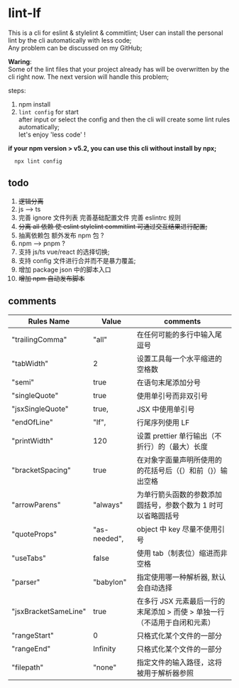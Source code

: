 # lint-lf

This is a cli for eslint & stylelint & commitlint;
User can install the personal lint by the cli automatically with less code;  
Any problem can be discussed on my GitHub;

**Waring**:  
Some of the lint files that your project already has will be overwritten by the cli right now. The next version will handle this problem;

steps:

1. npm install
2. `lint config` for start  
   after input or select the config and then the cli will create some lint rules automatically;  
   let's enjoy 'less code' !

**if your npm version > v5.2, you can use this cli without install by npx;**

```npm
  npx lint config
```

## todo

1. ~~逻辑分离~~
2. js --> ts
3. 完善 ignore 文件列表 完善基础配置文件 完善 eslintrc 规则
4. ~~分离 all 依赖 使 eslint stylelint commitlint 可通过交互结果进行配置;~~
5. 抽离依赖包 额外发布 npm 包 ?
6. npm --> pnpm ?
7. 支持 js/ts vue/react 的选择切换;
8. 支持 config 文件进行合并而不是暴力覆盖;
9. 增加 package json 中的脚本入口
10. ~~增加 npm 自动发布脚本~~

## comments

| Rules Name           | Value        | comments                                                                  |
| -------------------- | ------------ | ------------------------------------------------------------------------- |
| "trailingComma"      | "all"        | 在任何可能的多行中输入尾逗号                                              |
| "tabWidth"           | 2            | 设置工具每一个水平缩进的空格数                                            |
| "semi"               | true         | 在语句末尾添加分号                                                        |
| "singleQuote"        | true         | 使用单引号而非双引号                                                      |
| "jsxSingleQuote"     | true,        | JSX 中使用单引号                                                          |
| "endOfLine"          | "lf",        | 行尾序列使用 LF                                                           |
| "printWidth"         | 120          | 设置 prettier 单行输出（不折行）的（最大）长度                            |
| "bracketSpacing"     | true         | 在对象字面量声明所使用的的花括号后（{）和前（}）输出空格                  |
| "arrowParens"        | "always"     | 为单行箭头函数的参数添加圆括号，参数个数为 1 时可以省略圆括号             |
| "quoteProps"         | "as-needed", | object 中 key 尽量不使用引号                                              |
| "useTabs"            | false        | 使用 tab（制表位）缩进而非空格                                            |
| "parser"             | "babylon"    | 指定使用哪一种解析器, 默认会自动选择                                      |
| "jsxBracketSameLine" | true         | 在多行 JSX 元素最后一行的末尾添加 > 而使 > 单独一行（不适用于自闭和元素） |
| "rangeStart"         | 0            | 只格式化某个文件的一部分                                                  |
| "rangeEnd"           | Infinity     | 只格式化某个文件的一部分                                                  |
| "filepath"           | "none"       | 指定文件的输入路径，这将被用于解析器参照                                  |
